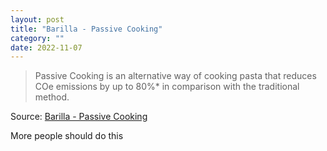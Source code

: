 ```yaml
---
layout: post
title: "Barilla - Passive Cooking"
category: ""
date: 2022-11-07
---
```


>Passive Cooking is an alternative way of cooking pasta that reduces COe emissions by up to 80%* in comparison with the traditional method.

Source: [Barilla - Passive Cooking](https://www.barilla.com/en-gb/passive-cooking)

More people should do this
